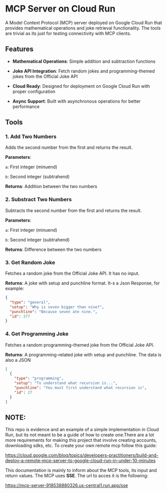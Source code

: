 # MCP Server on Cloud Run

A Model Context Protocol (MCP) server deployed on Google Cloud Run that provides mathematical operations and joke retrieval functionality. The tools are trivial as its just for testing connectivity with MCP clients.

## Features
* __Mathematical Operations__: Simple addition and subtraction functions

* __Joke API Integration__: Fetch random jokes and programming-themed jokes from the Official Joke API

* __Cloud Ready__: Designed for deployment on Google Cloud Run with proper configuration

* __Async Support__: Built with asynchronous operations for better performance

## Tools

### 1. Add Two Numbers

Adds the second number from the first and returns the result.

__Parameters__:

`a`: First integer (minuend)

`b`: Second integer (subtrahend)

__Returns__: Addition between the two numbers

### 2. Substract Two Numbers

Subtracts the second number from the first and returns the result.

__Parameters__:

`a`: First integer (minuend)

`b`: Second integer (subtrahend)

__Returns__: Difference between the two numbers

### 3. Get Random Joke

Fetches a random joke from the Official Joke API. It has no input.

__Returns__: A joke with setup and punchline format. It-s a Json Response, for example:

```json
{
  "type": "general",
  "setup": "Why is seven bigger than nine?",
  "punchline": "Because seven ate nine.",
  "id": 377
}

```

### 4. Get Programming Joke
Fetches a random programming-themed joke from the Official Joke API.

__Returns__: A programming-related joke with setup and punchline. The data is also a JSON

```json
[
  {
    "type": "programming",
    "setup": "To understand what recursion is...",
    "punchline": "You must first understand what recursion is",
    "id": 27
  }
]

```

## NOTE:

This repo is evidence and an example of a simple implementation in Cloud Run, but its not meant to be a guide of how to create one.There are a lot more requirements for making this project that involve creating accounts, downloading sdks, etc. To create your own remote mcp follow this guide:

https://cloud.google.com/blog/topics/developers-practitioners/build-and-deploy-a-remote-mcp-server-to-google-cloud-run-in-under-10-minutes

This documentation is mainly to inform about the MCP tools, its input and return values. The MCP uses __SSE__. The url to acces it is the following:

https://mcp-server-918538880326.us-central1.run.app/sse

